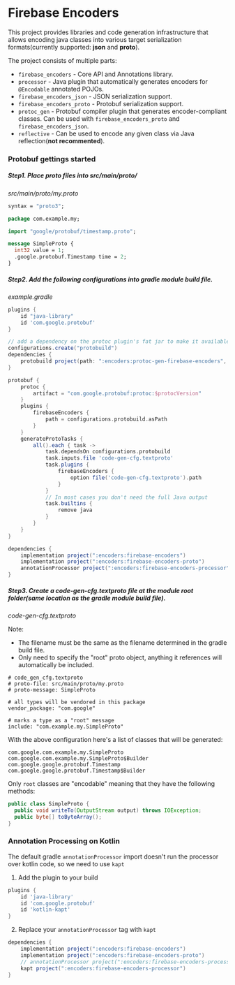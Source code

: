 # Firebase Encoders

This project provides libraries and code generation infrastructure that allows encoding java classes
into various target serialization formats(currently supported: **json** and **proto**).

The project consists of multiple parts:

- `firebase_encoders` - Core API and Annotations library.
- `processor` - Java plugin that automatically generates encoders for `@Encodable` annotated POJOs.
- `firebase_encoders_json` - JSON serialization support.
- `firebase_encoders_proto` - Protobuf serialization support.
- `protoc_gen` - Protobuf compiler plugin that generates encoder-compliant classes. Can be used with
  `firebase_encoders_proto` and `firebase_encoders_json`.
- `reflective` - Can be used to encode any given class via Java reflection(**not recommented**).

### Protobuf gettings started

##### Step1. Place proto files into **src/main/proto/**

_src/main/proto/my.proto_

```proto
syntax = "proto3";

package com.example.my;

import "google/protobuf/timestamp.proto";

message SimpleProto {
  int32 value = 1;
  .google.protobuf.Timestamp time = 2;
}
```

##### Step2. Add the following configurations into gradle module build file.

_example.gradle_

```gradle
plugins {
    id "java-library"
    id 'com.google.protobuf'
}

// add a dependency on the protoc plugin's fat jar to make it available to protobuf below.
configurations.create("protobuild")
dependencies {
    protobuild project(path: ":encoders:protoc-gen-firebase-encoders", configuration: "shadow")
}

protobuf {
    protoc {
        artifact = "com.google.protobuf:protoc:$protocVersion"
    }
    plugins {
        firebaseEncoders {
            path = configurations.protobuild.asPath
        }
    }
    generateProtoTasks {
        all().each { task ->
            task.dependsOn configurations.protobuild
            task.inputs.file 'code-gen-cfg.textproto'
            task.plugins {
                firebaseEncoders {
                    option file('code-gen-cfg.textproto').path
                }
            }
            // In most cases you don't need the full Java output
            task.builtins {
                remove java
            }
        }
    }
}

dependencies {
    implementation project(":encoders:firebase-encoders")
    implementation project(":encoders:firebase-encoders-proto")
    annotationProcessor project(":encoders:firebase-encoders-processor")
}
```

##### Step3. Create a code-gen-cfg.textproto file at the module root folder(same location as the gradle module build file).

_code-gen-cfg.textproto_

Note:

- The filename must be the same as the filename determined in the gradle build file.
- Only need to specify the "root" proto object, anything it references will automatically be
  included.

```textproto
# code_gen_cfg.textproto
# proto-file: src/main/proto/my.proto
# proto-message: SimpleProto

# all types will be vendored in this package
vendor_package: "com.google"

# marks a type as a "root" message
include: "com.example.my.SimpleProto"
```

With the above configuration here's a list of classes that will be generated:

```
com.google.com.example.my.SimpleProto
com.google.com.example.my.SimpleProto$Builder
com.google.google.protobuf.Timestamp
com.google.google.protobuf.Timestamp$Builder
```

Only `root` classes are "encodable" meaning that they have the following methods:

```java
public class SimpleProto {
  public void writeTo(OutputStream output) throws IOException;
  public byte[] toByteArray();
}
```

### Annotation Processing on Kotlin

The default gradle `annotationProcessor` import doesn't run the processor over kotlin code, so we
need to use `kapt`

1. Add the plugin to your build

```gradle
plugins {
    id 'java-library'
    id 'com.google.protobuf'
    id 'kotlin-kapt'
}
```

2. Replace your `annotationProcessor` tag with `kapt`

```gradle
dependencies {
    implementation project(":encoders:firebase-encoders")
    implementation project(":encoders:firebase-encoders-proto")
    // annotationProcessor project(":encoders:firebase-encoders-processor")
    kapt project(":encoders:firebase-encoders-processor")
}
```

